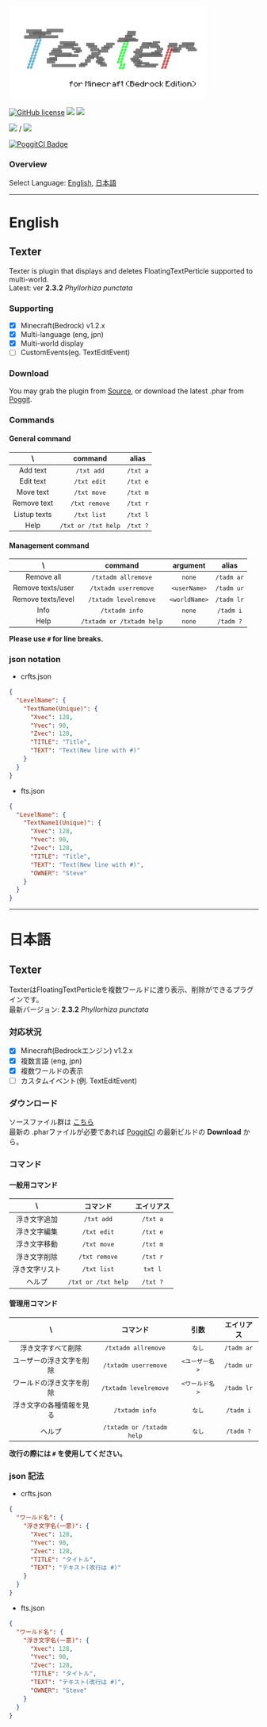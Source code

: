 <img src="/assets/Texter.png" width="400px">  
<!-- for poggit
<img src="https://raw.githubusercontent.com/fuyutsuki/Texter/master/assets/Texter.png" width="400px">  
-->

[![GitHub license](https://img.shields.io/badge/license-MIT-blue.svg)](https://github.com/fuyutsuki/Texter/blob/master/LICENSE)
[![](https://poggit.pmmp.io/shield.state/Texter)](https://poggit.pmmp.io/p/Texter)
[![](https://poggit.pmmp.io/shield.api/Texter)](https://poggit.pmmp.io/p/Texter)  

[![](https://poggit.pmmp.io/shield.dl/Texter)](https://poggit.pmmp.io/p/Texter) / [![](https://poggit.pmmp.io/shield.dl.total/Texter)](https://poggit.pmmp.io/p/Texter)

[![PoggitCI Badge](https://poggit.pmmp.io/ci.badge/fuyutsuki/Texter/Texter)](https://poggit.pmmp.io/ci/fuyutsuki/Texter/Texter)

### Overview
Select Language: [English](#eng), [日本語](#jpn)

***
<a name="eng"></a>
# English

<!--
## !! Caution !!
This branch is under development.
It may have many bugs.
-->

## Texter
Texter is plugin that displays and deletes FloatingTextPerticle supported to multi-world.  
Latest: ver **2.3.2** _Phyllorhiza punctata_  

### Supporting
- [x] Minecraft(Bedrock) v1.2.x
- [x] Multi-language (eng, jpn)
- [x] Multi-world display
- [ ] CustomEvents(eg. TextEditEvent)

### Download
You may grab the plugin from [Source](https://github.com/fuyutsuki/Texter/archive/master.zip), or download the latest .phar from [Poggit](https://poggit.pmmp.io/ci/fuyutsuki/Texter/Texter).  

### Commands
#### General command
| \ |command|alias|
|:--:|:--:|:--:|
|Add text|`/txt add`|`/txt a`|
|Edit text|`/txt edit`|`/txt e`|
|Move text|`/txt move`|`/txt m`|
|Remove text|`/txt remove`|`/txt r`|
|Listup texts|`/txt list`|`/txt l`|
|Help|`/txt or /txt help`|`/txt ?`|

#### Management command
| \ |command|argument|alias|
|:--:|:--:|:--:|:--:|
|Remove all|`/txtadm allremove`|`none`|`/tadm ar`|
|Remove texts/user|`/txtadm userremove`|`<userName>`|`/tadm ur`|
|Remove texts/level|`/txtadm levelremove`|`<worldName>`|`/tadm lr`|
|Info|`/txtadm info`|`none`|`/tadm i`|
|Help|`/txtadm or /txtadm help`|`none`|`/tadm ?`|

**Please use `#` for line breaks.**

### json notation
- crfts.json
```json
{
  "LevelName": {
    "TextName(Unique)": {
      "Xvec": 128,
      "Yvec": 90,
      "Zvec": 128,
      "TITLE": "Title",
      "TEXT": "Text(New line with #)"
    }
  }
}
```
- fts.json
```json
{
  "LevelName": {
    "TextName1(Unique)": {
      "Xvec": 128,
      "Yvec": 90,
      "Zvec": 128,
      "TITLE": "Title",
      "TEXT": "Text(New line with #)",
      "OWNER": "Steve"
    }
  }
}
```

***
<a name="jpn"></a>
# 日本語

<!--
## !! 注意 !!
このブランチは開発中です。多くのバグを含む可能性があります。
-->

## Texter
TexterはFloatingTextPerticleを複数ワールドに渡り表示、削除ができるプラグインです。  
最新バージョン: **2.3.2** _Phyllorhiza punctata_  

### 対応状況
- [x] Minecraft(Bedrockエンジン) v1.2.x
- [x] 複数言語 (eng, jpn)
- [x] 複数ワールドの表示
- [ ] カスタムイベント(例. TextEditEvent)

### ダウンロード
ソースファイル群は [こちら](https://github.com/fuyutsuki/Texter/archive/master.zip)  
最新の .pharファイルが必要であれば [PoggitCI](https://poggit.pmmp.io/ci/fuyutsuki/Texter/Texter) の最新ビルドの **Download** から。  

### コマンド
#### 一般用コマンド
| \ |コマンド|エイリアス|
|:--:|:--:|:--:|
|浮き文字追加|`/txt add`|`/txt a`|
|浮き文字編集|`/txt edit`|`/txt e`|
|浮き文字移動|`/txt move`|`/txt m`|
|浮き文字削除|`/txt remove`|`/txt r`|
|浮き文字リスト|`/txt list`|`txt l`|
|ヘルプ|`/txt or /txt help`|`/txt ?`|

#### 管理用コマンド
| \ |コマンド|引数|エイリアス|
|:--:|:--:|:--:|:--:|
|浮き文字すべて削除|`/txtadm allremove`|`なし`|`/tadm ar`|
|ユーザーの浮き文字を削除|`/txtadm userremove`|`<ユーザー名>`|`/tadm ur`|
|ワールドの浮き文字を削除|`/txtadm levelremove`|`<ワールド名>`|`/tadm lr`|
|浮き文字の各種情報を見る|`/txtadm info`|`なし`|`/tadm i`|
|ヘルプ|`/txtadm or /txtadm help`|`なし`|`/tadm ?`|

**改行の際には `#` を使用してください。**

### json 記法
- crfts.json
```json
{
  "ワールド名": {
    "浮き文字名(一意)": {
      "Xvec": 128,
      "Yvec": 90,
      "Zvec": 128,
      "TITLE": "タイトル",
      "TEXT": "テキスト(改行は #)"
    }
  }
}
```
- fts.json
```json
{
  "ワールド名": {
    "浮き文字名(一意)": {
      "Xvec": 128,
      "Yvec": 90,
      "Zvec": 128,
      "TITLE": "タイトル",
      "TEXT": "テキスト(改行は #)",
      "OWNER": "Steve"
    }
  }
}
```
